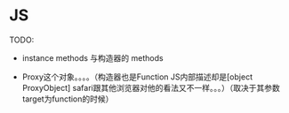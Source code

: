 # JS

TODO:

* instance methods 与构造器的 methods

* Proxy这个对象。。。。（构造器也是Function JS内部描述却是[object ProxyObject] safari跟其他浏览器对他的看法又不一样。。。）（取决于其参数target为function的时候）
